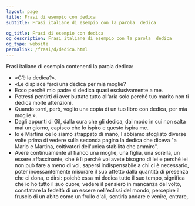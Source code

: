 ```yaml
---
layout: page
title: Frasi di esempio con dedica 
subtitle: Frasi italiane di esempio con la parola  dedica

og_title: Frasi di esempio con dedica 
og_description: Frasi italiane di esempio con la parola  dedica
og_type: website
permalink: /frasi/d/dedica.html
---
```


Frasi italiane di esempio contenenti la parola dedica:


- «C’è la dedica?».
- «Le dispiace farci una dedica per mia moglie?
- Ecco perché mio padre si dedica quasi esclusivamente a me.
- Potresti pentirti di aver buttato tutto all’aria solo perché tuo marito non ti dedica molte attenzioni.
- Quando torni, però, voglio una copia di un tuo libro con dedica, per mia moglie.».
- Dagli appunti di Gil, dalla cura che gli dedica, dal modo in cui non salta mai un giorno, capisco che lo ispiro e questo ispira me.
- Io e Martina ce lo siamo strappato di mano, l'abbiamo sfogliato diverse volte prima di vedere sulla seconda pagina la dedica che diceva "a Mario e Martina, coltivatori dell'unica stabilità che ammiro".
- Avere continuamente al fianco una moglie, una figlia, una sorella, un essere affascinante, che è lì perché voi avete bisogno di lei e perché lei non può fare a meno di voi, sapersi indispensabile a chi ci è necessario, poter incessantemente misurare il suo affetto dalla quantità di presenza che ci dona, e dirsi: poiché essa mi dedica tutto il suo tempo, significa che io ho tutto il suo cuore; vedere il pensiero in mancanza del volto, constatare la fedeltà di un essere nell'eclissi del mondo, percepire il fruscio di un abito come un frullo d'ali, sentirla andare e venire, entrare,.
